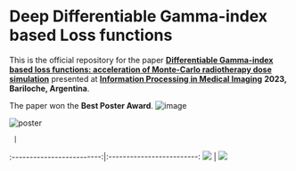 # Deep Differentiable Gamma-index based Loss functions

This is the official repository for the paper [**Differentiable Gamma-index based loss functions: acceleration of Monte-Carlo radiotherapy dose simulation**](https://link.springer.com/chapter/10.1007/978-3-031-34048-2_37) presented at [**Information Processing in Medical Imaging**](https://www.ipmi2023.org/en/) **2023, Bariloche, Argentina**.

The paper won the **Best Poster Award**.
![image](https://github.com/soniamartinot/Deep-GPR/assets/46054075/c73a66fe-ce45-41cf-b0e4-1d16cf592368)

![poster](https://github.com/soniamartinot/Deep-GPR/blob/main/IPMI_Poster_Deep_Gamma_Loss_Functions_Sonia_Martinot_page-0001_resized.jpg)


     |  
:-------------------------:|:-------------------------:
![](https://github.com/soniamartinot/Deep-GPR/blob/main/IPMI_Poster_Deep_Gamma_Loss_Functions_Sonia_Martinot_page-0001_resized.jpg)  | ![]([https://...Dark.png](https://github.com/soniamartinot/Deep-GPR/assets/46054075/c73a66fe-ce45-41cf-b0e4-1d16cf592368)https://github.com/soniamartinot/Deep-GPR/assets/46054075/c73a66fe-ce45-41cf-b0e4-1d16cf592368)  

